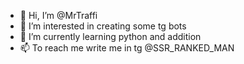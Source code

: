 - 👋 Hi, I’m @MrTraffi
- 👀 I’m interested in creating some tg bots
- 🌱 I’m currently learning python and addition 
- 📫 To reach me write me in tg @SSR_RANKED_MAN

<!---
MrTraffi/MrTraffi is a ✨ special ✨ repository because its `README.md` (this file) appears on your GitHub profile.
You can click the Preview link to take a look at your changes.
--->

